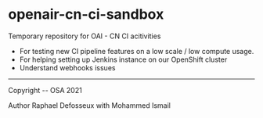 # openair-cn-ci-sandbox

Temporary repository for OAI - CN CI acitivities

- For testing new CI pipeline features on a low scale / low compute usage.
- For helping setting up Jenkins instance on our OpenShift cluster
- Understand webhooks issues

---

Copyright -- OSA 2021

Author Raphael Defosseux with Mohammed Ismail
